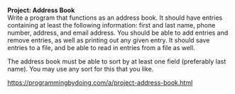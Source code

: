 **Project: Address Book**  
Write a program that functions as an address book. It should have entries containing at least the following information: first and last name, phone number, address, and email address. You should be able to add entries and remove entries, as well as printing out any given entry. It should save entries to a file, and be able to read in entries from a file as well.

The address book must be able to sort by at least one field (preferably last name). You may use any sort for this that you like.

https://programmingbydoing.com/a/project-address-book.html
